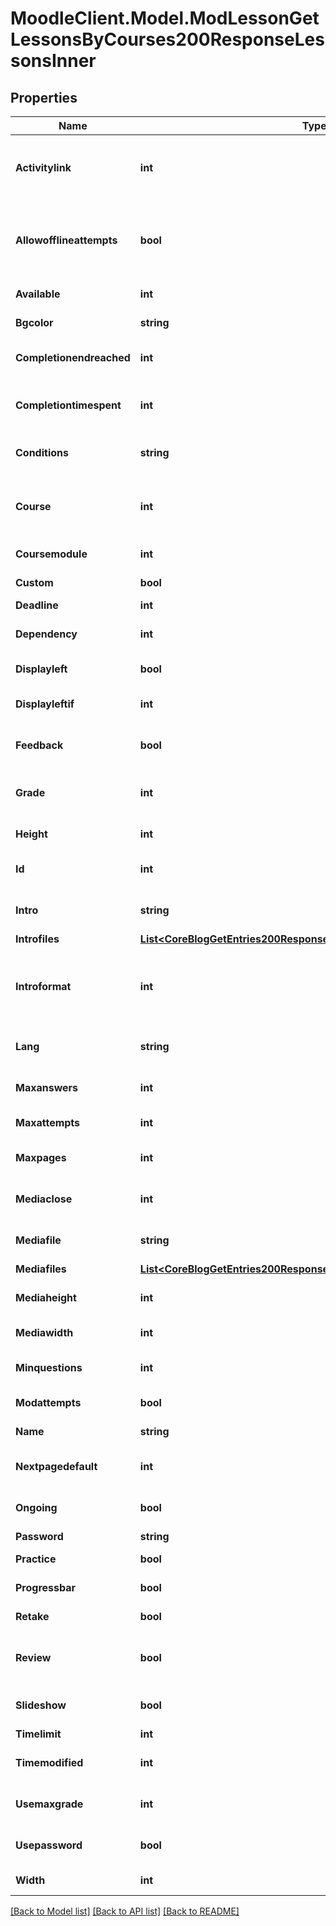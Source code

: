 # MoodleClient.Model.ModLessonGetLessonsByCourses200ResponseLessonsInner

## Properties

Name | Type | Description | Notes
------------ | ------------- | ------------- | -------------
**Activitylink** | **int** | Id of the next activity to be linked once the lesson is completed | [optional] 
**Allowofflineattempts** | **bool** | Whether to allow the lesson to be attempted offline in the mobile app | [optional] 
**Available** | **int** | Available from | [optional] 
**Bgcolor** | **string** | Slideshow bgcolor | [optional] 
**Completionendreached** | **int** | Require end reached for completion? | [optional] 
**Completiontimespent** | **int** | Student must do this activity at least for | [optional] 
**Conditions** | **string** | Conditions to enable the lesson | [optional] 
**Course** | **int** | Foreign key reference to the course this lesson is part of. | [optional] 
**Coursemodule** | **int** | Course module id. | [optional] 
**Custom** | **bool** | Custom scoring? | [optional] 
**Deadline** | **int** | Available until | [optional] 
**Dependency** | **int** | Dependent on (another lesson id) | [optional] 
**Displayleft** | **bool** | Display left pages menu? | [optional] 
**Displayleftif** | **int** | Minimum grade to display menu | [optional] 
**Feedback** | **bool** | Display default feedback | [optional] 
**Grade** | **int** | The total that the grade is scaled to be out of | [optional] 
**Height** | **int** | Slideshow height | [optional] 
**Id** | **int** | Standard Moodle primary key. | [optional] 
**Intro** | **string** | Lesson introduction text. | [optional] 
**Introfiles** | [**List&lt;CoreBlogGetEntries200ResponseEntriesInnerSummaryfilesInner&gt;**](CoreBlogGetEntries200ResponseEntriesInnerSummaryfilesInner.md) |  | [optional] 
**Introformat** | **int** | intro format (1 &#x3D; HTML, 0 &#x3D; MOODLE, 2 &#x3D; PLAIN, or 4 &#x3D; MARKDOWN) | [optional] [default to 0]
**Lang** | **string** | Forced activity language | [optional] 
**Maxanswers** | **int** | Maximum answers per page | [optional] 
**Maxattempts** | **int** | Maximum attempts | [optional] 
**Maxpages** | **int** | Number of pages to show | [optional] 
**Mediaclose** | **int** | Display a close button in the popup? | [optional] 
**Mediafile** | **string** | Local file path or full external URL | [optional] 
**Mediafiles** | [**List&lt;CoreBlogGetEntries200ResponseEntriesInnerSummaryfilesInner&gt;**](CoreBlogGetEntries200ResponseEntriesInnerSummaryfilesInner.md) |  | [optional] 
**Mediaheight** | **int** | Popup for media file height | [optional] 
**Mediawidth** | **int** | Popup for media with | [optional] 
**Minquestions** | **int** | Minimum number of questions | [optional] 
**Modattempts** | **bool** | Allow student review? | [optional] 
**Name** | **string** | Lesson name. | [optional] 
**Nextpagedefault** | **int** | Action for a correct answer | [optional] 
**Ongoing** | **bool** | Display ongoing score? | [optional] 
**Password** | **string** | Password | [optional] 
**Practice** | **bool** | Practice lesson? | [optional] 
**Progressbar** | **bool** | Display progress bar? | [optional] 
**Retake** | **bool** | Re-takes allowed | [optional] 
**Review** | **bool** | Provide option to try a question again | [optional] 
**Slideshow** | **bool** | Display lesson as slideshow | [optional] 
**Timelimit** | **int** | Time limit | [optional] 
**Timemodified** | **int** | Last time settings were updated | [optional] 
**Usemaxgrade** | **int** | How to calculate the final grade | [optional] 
**Usepassword** | **bool** | Password protected lesson? | [optional] 
**Width** | **int** | Slideshow width | [optional] 

[[Back to Model list]](../README.md#documentation-for-models) [[Back to API list]](../README.md#documentation-for-api-endpoints) [[Back to README]](../README.md)

